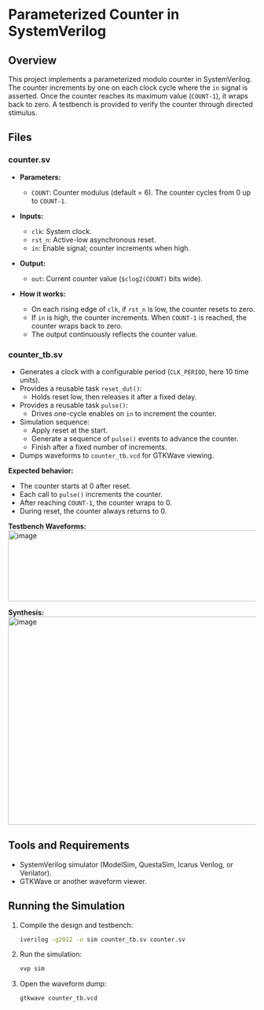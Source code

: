 # Parameterized Counter in SystemVerilog

## Overview
This project implements a parameterized modulo counter in SystemVerilog. The counter increments by one on each clock cycle where the `in` signal is asserted. Once the counter reaches its maximum value (`COUNT-1`), it wraps back to zero. A testbench is provided to verify the counter through directed stimulus.

## Files

### counter.sv
- **Parameters:**
  - `COUNT`: Counter modulus (default = 6). The counter cycles from 0 up to `COUNT-1`.

- **Inputs:**
  - `clk`: System clock.
  - `rst_n`: Active-low asynchronous reset.
  - `in`: Enable signal; counter increments when high.

- **Output:**
  - `out`: Current counter value (`$clog2(COUNT)` bits wide).

- **How it works:**
  - On each rising edge of `clk`, if `rst_n` is low, the counter resets to zero.
  - If `in` is high, the counter increments. When `COUNT-1` is reached, the counter wraps back to zero.
  - The output continuously reflects the counter value.

### counter_tb.sv
- Generates a clock with a configurable period (`CLK_PERIOD`, here 10 time units).
- Provides a reusable task `reset_dut()`:
  - Holds reset low, then releases it after a fixed delay.
- Provides a reusable task `pulse()`:
  - Drives one-cycle enables on `in` to increment the counter.
- Simulation sequence:
  - Apply reset at the start.
  - Generate a sequence of `pulse()` events to advance the counter.
  - Finish after a fixed number of increments.
- Dumps waveforms to `counter_tb.vcd` for GTKWave viewing.

**Expected behavior:**  
- The counter starts at 0 after reset.  
- Each call to `pulse()` increments the counter.  
- After reaching `COUNT-1`, the counter wraps to 0.  
- During reset, the counter always returns to 0.  

**Testbench Waveforms:**  
<img width="1692" height="144" alt="image" src="https://github.com/user-attachments/assets/a06f980f-2197-4afe-ae1d-f825569f8faf" />

**Synthesis:**  
<img width="1427" height="423" alt="image" src="https://github.com/user-attachments/assets/bba203d5-9636-428e-a769-f5610fd1cce3" /> 

## Tools and Requirements
- SystemVerilog simulator (ModelSim, QuestaSim, Icarus Verilog, or Verilator).  
- GTKWave or another waveform viewer.  

## Running the Simulation
1. Compile the design and testbench:
   ```bash
   iverilog -g2012 -o sim counter_tb.sv counter.sv
   ```

2. Run the simulation:
   ```bash
   vvp sim
   ```

3. Open the waveform dump:
   ```bash
   gtkwave counter_tb.vcd
   ```
